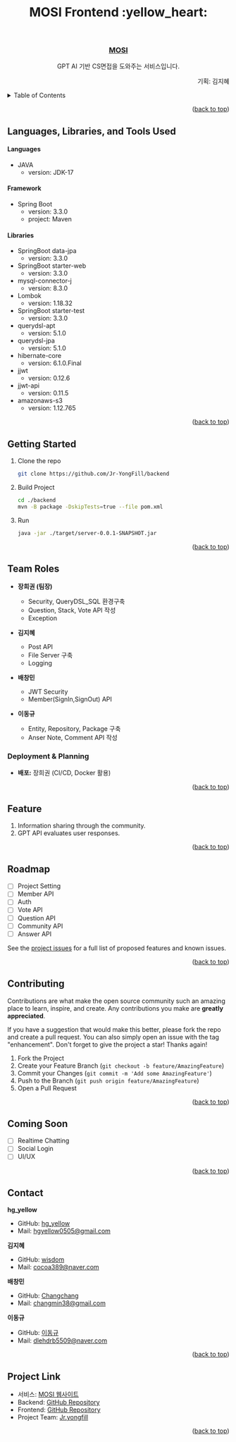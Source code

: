<div align="center">
  <h1>MOSI Frontend :yellow_heart:</h1>
</div>
<a id="top"></a>

<!-- PROJECT LOGO -->
<br />
<div align="center">

<h3 align="center"><a href="http://www.mosi.digital/">MOSI</a></h3>

  <p align="center">  
    GPT AI 기반 CS면접을 도와주는 서비스입니다.
    <br />
  <p align="right">
      기획: 김지혜
</div>

<!-- TABLE OF CONTENTS -->
<details>
  <summary>Table of Contents</summary>
  <ol>
    <li><a href="#about-the-project">About The Project</a></li>
    <li><a href="#team-roles">Team Roles</a></li>
    <li><a href="#languages-libraries-and-tools-used">Languages, Libraries, and Tools Used</a></li>
    <li><a href="#getting-started">Getting Started</a></li>
    <li><a href="#team-roles">Team Roles</a></li>
    <li><a href="#feature">Feature</a></li>
    <li><a href="#roadmap">Roadmap</a></li>
    <li><a href="#contributing">Contributing</a></li>
    <li><a href="#contact">Contact</a></li>
    <li><a href="#coming-soon">Coming Soon</a></li>
    <li><a href="#project-link">Project Link</a></li>
  </ol>
</details>

<p align="right">(<a href="#top">back to top</a>)</p>

<!-- LANGUAGES, LIBRARIES, AND TOOLS USED -->
<a id="languages-libraries-and-tools-used"></a>
## Languages, Libraries, and Tools Used
#### Languages
* JAVA
    - version: JDK-17

#### Framework
* Spring Boot
    - version: 3.3.0
    - project: Maven

#### Libraries
* SpringBoot data-jpa
    - version: 3.3.0
* SpringBoot starter-web
    - version: 3.3.0
* mysql-connector-j
    - version: 8.3.0
* Lombok
    - version: 1.18.32
* SpringBoot starter-test
    - version: 3.3.0
* querydsl-apt
    - version: 5.1.0
* querydsl-jpa
    - version: 5.1.0
* hibernate-core
    - version: 6.1.0.Final
* jjwt
    - version: 0.12.6
* jjwt-api
    - version: 0.11.5
* amazonaws-s3
    - version: 1.12.765

<p align="right">(<a href="#top">back to top</a>)</p>

<!-- GETTING STARTED -->
<a id="getting-started"></a>
## Getting Started
1. Clone the repo
    ```sh
    git clone https://github.com/Jr-YongFill/backend
    ```
2. Build Project
    ```sh
    cd ./backend
    mvn -B package -DskipTests=true --file pom.xml
    ```
3. Run
    ```sh
    java -jar ./target/server-0.0.1-SNAPSHOT.jar
    ```

<p align="right">(<a href="#top">back to top</a>)</p>

<!-- Team Roles -->
## Team Roles
- **장희권 (팀장)**
  - Security, QueryDSL_SQL 환경구축
  - Question, Stack, Vote API 작성
  - Exception

- **김지혜**
  - Post API
  - File Server 구축
  - Logging

- **배창민**
  - JWT Security
  - Member(SignIn,SignOut) API
    
- **이동규**
  - Entity, Repository, Package 구축
  - Anser Note, Comment API 작성


### Deployment & Planning
- **배포:** 장희권 (CI/CD, Docker 활용)

<p align="right">(<a href="#top">back to top</a>)</p>
  

<!-- FEATURE -->
<a id="feature"></a>
## Feature
1. Information sharing through the community.
2. GPT API evaluates user responses.

<p align="right">(<a href="#top">back to top</a>)</p>

<!-- ROADMAP -->
<a id="roadmap"></a>
## Roadmap
- [ ] Project Setting
- [ ] Member API
- [ ] Auth
- [ ] Vote API
- [ ] Question API
- [ ] Community API
- [ ] Answer API

See the [project issues](https://github.com/Jr-YongFill/backend/issues) for a full list of proposed features and known issues.

<p align="right">(<a href="#top">back to top</a>)</p>

<!-- CONTRIBUTING -->
<a id="contributing"></a>
## Contributing

Contributions are what make the open source community such an amazing place to learn, inspire, and create. Any contributions you make are **greatly appreciated**.

If you have a suggestion that would make this better, please fork the repo and create a pull request. You can also simply open an issue with the tag "enhancement". Don't forget to give the project a star! Thanks again!

1. Fork the Project
2. Create your Feature Branch (`git checkout -b feature/AmazingFeature`)
3. Commit your Changes (`git commit -m 'Add some AmazingFeature'`)
4. Push to the Branch (`git push origin feature/AmazingFeature`)
5. Open a Pull Request

<p align="right">(<a href="#top">back to top</a>)</p>

<!-- COMING SOON -->
<a id="coming-soon"></a>
## Coming Soon
- [ ] Realtime Chatting
- [ ] Social Login
- [ ] UI/UX

<p align="right">(<a href="#top">back to top</a>)</p>

<!-- CONTACT -->
<a id="contact"></a>
## Contact
**hg_yellow**
- GitHub: [hg_yellow](https://github.com/jang010505)
- Mail: hgyellow0505@gmail.com
  
**김지혜**
- GitHub: [wisdom](https://github.com/Wisdom-Kim)
- Mail: cocoa389@naver.com

**배창민**
- GitHub: [Changchang](https://github.com/bbmini96)
- Mail: changmin38@gmail.com

**이동규**
- GitHub: [이동규](https://github.com/202011988)
- Mail: dlehdrb5509@naver.com

<p align="right">(<a href="#top">back to top</a>)</p>

<!-- PROJECT LINK -->
<a id="project-link"></a>
## Project Link
- 서비스: [MOSI 웹사이트](http://www.mosi.digital/)
- Backend: [GitHub Repository](https://github.com/Jr-YongFill/backend)
- Frontend: [GitHub Repository](https://github.com/Jr-YongFill/frontend)
- Project Team: [Jr.yongfill](https://github.com/Jr-YongFill)

<p align="right">(<a href="#top">back to top</a>)</p>
